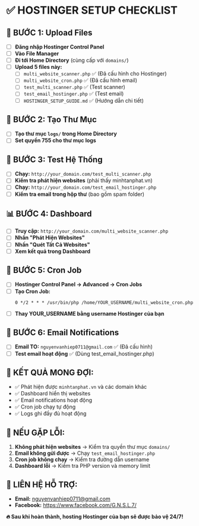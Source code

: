 # ✅ HOSTINGER SETUP CHECKLIST

## 🚀 BƯỚC 1: Upload Files
- [ ] **Đăng nhập Hostinger Control Panel**
- [ ] **Vào File Manager**
- [ ] **Đi tới Home Directory** (cùng cấp với `domains/`)
- [ ] **Upload 5 files này:**
  - [ ] `multi_website_scanner.php` ✅ (Đã cấu hình cho Hostinger)
  - [ ] `multi_website_cron.php` ✅ (Đã cấu hình email)
  - [ ] `test_multi_scanner.php` ✅ (Test scanner)
  - [ ] `test_email_hostinger.php` ✅ (Test email)
  - [ ] `HOSTINGER_SETUP_GUIDE.md` ✅ (Hướng dẫn chi tiết)

## 🔧 BƯỚC 2: Tạo Thư Mục
- [ ] **Tạo thư mục `logs/` trong Home Directory**
- [ ] **Set quyền 755 cho thư mục logs**

## 🧪 BƯỚC 3: Test Hệ Thống
- [ ] **Chạy:** `http://your_domain.com/test_multi_scanner.php`
- [ ] **Kiểm tra phát hiện websites** (phải thấy minhtanphat.vn)
- [ ] **Chạy:** `http://your_domain.com/test_email_hostinger.php`
- [ ] **Kiểm tra email trong hộp thư** (bao gồm spam folder)

## 📊 BƯỚC 4: Dashboard
- [ ] **Truy cập:** `http://your_domain.com/multi_website_scanner.php`
- [ ] **Nhấn "Phát Hiện Websites"**
- [ ] **Nhấn "Quét Tất Cả Websites"**
- [ ] **Xem kết quả trong Dashboard**

## 🤖 BƯỚC 5: Cron Job
- [ ] **Hostinger Control Panel → Advanced → Cron Jobs**
- [ ] **Tạo Cron Job:**
  ```
  0 */2 * * * /usr/bin/php /home/YOUR_USERNAME/multi_website_cron.php
  ```
- [ ] **Thay YOUR_USERNAME bằng username Hostinger của bạn**

## 📧 BƯỚC 6: Email Notifications
- [ ] **Email TO:** `nguyenvanhiep0711@gmail.com` ✅ (Đã cấu hình)
- [ ] **Test email hoạt động** ✅ (Dùng test_email_hostinger.php)

## 🎯 KẾT QUẢ MONG ĐỢI:
- ✅ Phát hiện được `minhtanphat.vn` và các domain khác
- ✅ Dashboard hiển thị websites
- ✅ Email notifications hoạt động
- ✅ Cron job chạy tự động
- ✅ Logs ghi đầy đủ hoạt động

## 🚨 NẾU GẶP LỖI:
1. **Không phát hiện websites** → Kiểm tra quyền thư mục `domains/`
2. **Email không gửi được** → Chạy `test_email_hostinger.php`
3. **Cron job không chạy** → Kiểm tra đường dẫn username
4. **Dashboard lỗi** → Kiểm tra PHP version và memory limit

## 📱 LIÊN HỆ HỖ TRỢ:
- **Email:** nguyenvanhiep0711@gmail.com
- **Facebook:** https://www.facebook.com/G.N.S.L.7/

**🔥 Sau khi hoàn thành, hosting Hostinger của bạn sẽ được bảo vệ 24/7!** 
